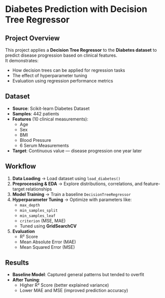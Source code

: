 # Diabetes Prediction with Decision Tree Regressor


## Project Overview
This project applies a **Decision Tree Regressor** to the **Diabetes dataset** to predict disease progression based on clinical features.  
It demonstrates:
- How decision trees can be applied for regression tasks  
- The effect of hyperparameter tuning  
- Evaluation using regression performance metrics  


## Dataset
- **Source**: Scikit-learn Diabetes Dataset
- **Samples**: 442 patients  
- **Features** (10 clinical measurements):  
  - Age  
  - Sex  
  - BMI  
  - Blood Pressure  
  - 6 Serum Measurements  
- **Target**: Continuous value — disease progression one year later  


## Workflow
1. **Data Loading** → Load dataset using `load_diabetes()`  
2. **Preprocessing & EDA** → Explore distributions, correlations, and feature-target relationships  
3. **Model Training** → Train a baseline `DecisionTreeRegressor`  
4. **Hyperparameter Tuning** → Optimize with parameters like:  
   - `max_depth`  
   - `min_samples_split`  
   - `min_samples_leaf`  
   - `criterion` (MSE, MAE)  
   - Tuned using **GridSearchCV**  
5. **Evaluation** 
   - R² Score  
   - Mean Absolute Error (MAE)  
   - Mean Squared Error (MSE)  


## Results
- **Baseline Model**: Captured general patterns but tended to overfit  
- **After Tuning**:  
  - Higher R² Score (better explained variance)  
  - Lower MAE and MSE (improved prediction accuracy)  
